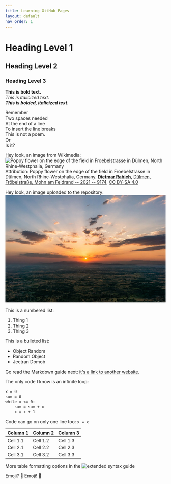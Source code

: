 ```yaml
---
title: Learning GitHub Pages
layout: default
nav_order: 1
---
```


# Heading Level 1
## Heading Level 2
### Heading Level 3

**This is bold text.**  
*This is italicized text.*  
***This is bolded, italicized text.***  

Remember  
Two spaces needed  
At the end of a line  
To insert the line breaks  
This is not a poem.  
Or  
Is it?  
  
Hey look, an image from Wikimedia:  
![Poppy flower on the edge of the field in Froebelstrasse in Dülmen, North Rhine-Westphalia, Germany](https://upload.wikimedia.org/wikipedia/commons/thumb/5/5a/D%C3%BClmen%2C_Fr%C3%B6belstra%C3%9Fe%2C_Mohn_am_Feldrand_--_2021_--_9174.jpg/1024px-D%C3%BClmen%2C_Fr%C3%B6belstra%C3%9Fe%2C_Mohn_am_Feldrand_--_2021_--_9174.jpg)
Attribution: Poppy flower on the edge of the field in Froebelstrasse in Dülmen, North Rhine-Westphalia, Germany.  <b><a href="https://commons.wikimedia.org/wiki/User:XRay">Dietmar Rabich</a></b>, <a href="https://commons.wikimedia.org/wiki/File:Dülmen,_Fröbelstraße,_Mohn_am_Feldrand_--_2021_--_9174.jpg">Dülmen, Fröbelstraße, Mohn am Feldrand -- 2021 -- 9174</a>, <a href="https://creativecommons.org/licenses/by-sa/4.0/legalcode" rel="license">CC BY-SA 4.0</a> 

Hey look, an image uploaded to the repository:  
![Image of a sun at the beach.](images/sun.jpg)

This is a numbered list: 
1. Thing 1
2. Thing 2
3. Thing 3

This is a bulleted list: 
- Object Random 
- Random Object
- Jectran Domob

Go read the Markdown guide next: [it's a link to another website](https://docs.github.com/en/get-started/writing-on-github/getting-started-with-writing-and-formatting-on-github/basic-writing-and-formatting-syntax).

The only code I know is an infinite loop: 
```
x = 0 
sum = 0
while x <= 0: 
    sum = sum + x
    x = x + 1
```
Code can go on only one line too: 
```x = x```

Column 1 | Column 2 | Column 3
----- | ----- | -----
Cell 1.1 | Cell 1.2 | Cell 1.3 
Cell 2.1 | Cell 2.2 | Cell 2.3
Cell 3.1 | Cell 3.2 | Cell 3.3 

More table formatting options in the ![extended syntax guide](https://www.markdownguide.org/extended-syntax/)

Emoji? :thinking: Emoji! :partying_face:

